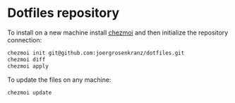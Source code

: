 # Dotfiles repository

To install on a new machine install [chezmoi](https://www.chezmoi.io/docs/install/) and then initialize the repository connection:

```sh
chezmoi init git@github.com:joergrosenkranz/dotfiles.git
chezmoi diff
chezmoi apply
```

To update the files on any machine:

```sh
chezmoi update
```
